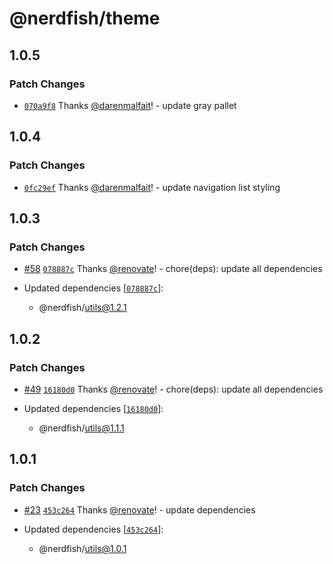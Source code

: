 # @nerdfish/theme

## 1.0.5

### Patch Changes

- [`070a9f8`](https://github.com/darenmalfait/nerdfishui/commit/070a9f8de89153f5a1daa45dd7e95314be11e95a) Thanks [@darenmalfait](https://github.com/darenmalfait)! - update gray pallet

## 1.0.4

### Patch Changes

- [`0fc29ef`](https://github.com/darenmalfait/nerdfishui/commit/0fc29ef086da08d0ea81289ed3abaaa2d4126343) Thanks [@darenmalfait](https://github.com/darenmalfait)! - update navigation list styling

## 1.0.3

### Patch Changes

- [#58](https://github.com/darenmalfait/nerdfishui/pull/58) [`078887c`](https://github.com/darenmalfait/nerdfishui/commit/078887cb73592e2c77fc2040c3cf58720185c29a) Thanks [@renovate](https://github.com/apps/renovate)! - chore(deps): update all dependencies

- Updated dependencies [[`078887c`](https://github.com/darenmalfait/nerdfishui/commit/078887cb73592e2c77fc2040c3cf58720185c29a)]:
  - @nerdfish/utils@1.2.1

## 1.0.2

### Patch Changes

- [#49](https://github.com/darenmalfait/nerdfishui/pull/49) [`16180d0`](https://github.com/darenmalfait/nerdfishui/commit/16180d0501bd2b716fb23fc23d018fae2afe7c11) Thanks [@renovate](https://github.com/apps/renovate)! - chore(deps): update all dependencies

- Updated dependencies [[`16180d0`](https://github.com/darenmalfait/nerdfishui/commit/16180d0501bd2b716fb23fc23d018fae2afe7c11)]:
  - @nerdfish/utils@1.1.1

## 1.0.1

### Patch Changes

- [#23](https://github.com/darenmalfait/nerdfishui/pull/23) [`453c264`](https://github.com/darenmalfait/nerdfishui/commit/453c2640aa6b6450368bc44d3658c1a197be2937) Thanks [@renovate](https://github.com/apps/renovate)! - update dependencies

- Updated dependencies [[`453c264`](https://github.com/darenmalfait/nerdfishui/commit/453c2640aa6b6450368bc44d3658c1a197be2937)]:
  - @nerdfish/utils@1.0.1
